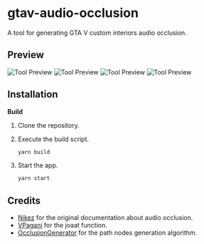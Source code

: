 # gtav-audio-occlusion

A tool for generating GTA V custom interiors audio occlusion.

## Preview

![Tool Preview](https://i.imgur.com/F2FtY6u.png 'Tool Preview')
![Tool Preview](https://i.imgur.com/H9khmSb.png 'Tool Preview')
![Tool Preview](https://i.imgur.com/RNme5e1.png 'Tool Preview')
![Tool Preview](https://i.imgur.com/aMVjYKr.png 'Tool Preview')

## Installation

**Build**

1. Clone the repository.
2. Execute the build script.

   ```bash
   yarn build
   ```

3. Start the app.

   ```bash
   yarn start
   ```

## Credits

- [Nikez](https://github.com/nikez/gtav_audio_occlusion_documentation) for the original documentation about audio occlusion.
- [VPagani](https://github.com/VPagani) for the joaat function.
- [OcclusionGenerator](https://github.com/tangerinenuistance5/OcclusionGenerator) for the path nodes generation algorithm.

